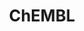 ---
layout: default
bigquery: https://console.cloud.google.com/bigquery?p=patents-public-data&d=ebi_chembl&page=dataset
citation: '"The ChEMBL database in 2017." Anna Gaulton, Anne Hersey, Michał Nowotka,
  A Patrícia Bento, Jon Chambers, David Mendez, Prudence Mutowo, Francis Atkinson,
  Louisa J Bellis, Elena Cibrián-Uhalte, Mark Davies, Nathan Dedman, Anneli Karlsson,
  María Paula Magariños, John P Overington, George Papadatos, Ines Smit, Andrew R
  Leach Nucleic acids Research (2017) 45 (Database Issue), D945-D954'
contributors: European Bioinformatics Institute
cost: None
description: ChEMBL Data is a manually curated database of small molecules used in
  drug discovery, including information about existing patented drugs.
documentation: 'schema: https://www.ebi.ac.uk/chembl/db_schema


  '
last_edit: Mon, 04 Apr 2022 19:07:30 GMT
location: https://console.cloud.google.com/marketplace/product/google_patents_public_datasets/chembl
maintained_by: EMBL-EBI, an outstation of European Molecular Biology Laboratory
related_publications: '

  ChEMBL: towards direct deposition of bioassay data.


  Mendez D, Gaulton A, Bento AP, Chambers J, De Veij M, Félix E, Magariños MP, Mosquera
  JF, Mutowo P, Nowotka M, Gordillo-Marañón M, Hunter F, Junco L, Mugumbate G, Rodriguez-Lopez
  M, Atkinson F, Bosc N, Radoux CJ, Segura-Cabrera A, Hersey A, Leach AR.


  — Nucleic Acids Res. 2019; 47(D1):D930-D940. doi: 10.1093/nar/gky1075

  '
schema_fields: '[''assay_id'', ''mesh_heading'', ''src_assay_id'', ''protein_class_desc'',
  ''chebi_par_id'', ''mc_target_accession'', ''aromatic_rings'', ''therapeutic_flag'',
  ''mc_target_name'', ''cellosaurus_id'', ''related_tid'', ''mw_monoisotopic'', ''site_id'',
  ''l6'', ''normal_range_min'', ''parent_go_id'', ''dosage_form'', ''usan_stem'',
  ''ass_cls_map_id'', ''standard_value'', ''psa'', ''standard_inchi_key'', ''helm_notation'',
  ''title'', ''num_ro5_violations'', ''domain_name'', ''ref_id'', ''relationship_desc'',
  ''warning_year'', ''l7'', ''cx_most_bpka'', ''met_comment'', ''targcomp_id'', ''doc_type'',
  ''creation_date'', ''as_id'', ''level4'', ''db_version'', ''last_page'', ''route'',
  ''prod_pat_id'', ''molsyn_id'', ''acd_most_bpka'', ''withdrawn_class'', ''authors'',
  ''component_synonym'', ''organism'', ''updated_on'', ''cl_lincs_id'', ''drug_record_id'',
  ''nda_type'', ''qudt_units'', ''first_page'', ''cell_id'', ''data_validity_comment'',
  ''doi'', ''aspect'', ''published_value'', ''target_desc'', ''patent_no'', ''class_type'',
  ''metref_id'', ''go_id'', ''mol_frac_id'', ''aidx'', ''pchembl_value'', ''warning_description'',
  ''predbind_id'', ''product_id'', ''l1'', ''standard_text_value'', ''stem'', ''disease_efficacy'',
  ''site_residues'', ''relationship'', ''type'', ''molecular_mechanism'', ''l4'',
  ''bto_id'', ''hbd_lipinski'', ''bao_id'', ''withdrawn_country'', ''synonyms'', ''warning_class'',
  ''efo_id'', ''class_level'', ''publication_number'', ''stem_class'', ''standard_inchi'',
  ''mol_atc_id'', ''ref_url'', ''tissue_id'', ''hbd'', ''active_ingredient'', ''mol_irac_id'',
  ''action_type'', ''bao_format'', ''mecref_id'', ''ap_id'', ''sei'', ''label'', ''enzyme_name'',
  ''standard_flag'', ''ad_type'', ''oral'', ''hrac_class_id'', ''doc_id'', ''upper_value'',
  ''component_type'', ''syn_type'', ''volume'', ''indref_id'', ''mec_id'', ''units'',
  ''ddd_value'', ''level1_description'', ''comp_go_id'', ''orig_description'', ''domain_id'',
  ''level1'', ''patent_expire_date'', ''company'', ''molecular_species'', ''res_stem_id'',
  ''end_position'', ''assay_strain'', ''direct_interaction'', ''heavy_atoms'', ''confidence_score'',
  ''acd_most_apka'', ''first_in_class'', ''max_phase'', ''actsm_id'', ''max_phase_for_ind'',
  ''pubmed_id'', ''pref_name'', ''co_stem_id'', ''cell_description'', ''src_compound_id'',
  ''idx'', ''curated_by'', ''smarts'', ''sequence_md5sum'', ''dosed_ingredient'',
  ''assay_test_type'', ''level3'', ''parent_type'', ''natural_product'', ''met_id'',
  ''annotation'', ''met_conversion'', ''standard_relation'', ''assay_desc'', ''src_short_name'',
  ''relationship_type'', ''year'', ''mw_freebase'', ''prediction_method'', ''canonical_smiles'',
  ''acd_logp'', ''strength'', ''set_name'', ''assay_subcellular_fraction'', ''mechanism_comment'',
  ''cell_ontology_id'', ''level2_description'', ''cell_source_organism'', ''alert_set_id'',
  ''l2'', ''oc_id'', ''first_approval'', ''variant_id'', ''topical'', ''hba'', ''isoform'',
  ''level4_description'', ''activity_count'', ''start_position'', ''tid_fixed'', ''result_flag'',
  ''hba_lipinski'', ''species_group_flag'', ''ref_type'', ''comments'', ''published_units'',
  ''innovator_company'', ''mc_tax_id'', ''ddd_comment'', ''active_molregno'', ''usan_stem_id'',
  ''target_type'', ''ddd_units'', ''mc_target_type'', ''entity_type'', ''assay_tax_id'',
  ''potential_duplicate'', ''major_class'', ''activity_comment'', ''cx_most_apka'',
  ''path'', ''withdrawn_year'', ''parameter_type'', ''approval_date'', ''protclasssyn_id'',
  ''short_name'', ''cell_name'', ''num_lipinski_ro5_violations'', ''standard_type'',
  ''site_name'', ''comp_class_id'', ''tid'', ''sitecomp_id'', ''cell_source_tax_id'',
  ''rgid'', ''prodrug'', ''availability_type'', ''patent_id'', ''l5'', ''irac_code'',
  ''molfile'', ''substrate_record_id'', ''uberon_id'', ''alert_id'', ''toid'', ''assay_class_id'',
  ''full_molformula'', ''drugind_id'', ''inorganic_flag'', ''description'', ''cidx'',
  ''biocomp_id'', ''db_source'', ''compsyn_id'', ''last_active'', ''efo_term'', ''patent_use_code'',
  ''updated_by'', ''metabolite_record_id'', ''previous_company'', ''binding_site_comment'',
  ''homologue'', ''abstract'', ''l8'', ''curation_comment'', ''hrac_code'', ''name'',
  ''source_domain_id'', ''drug_product_flag'', ''applicant_full_name'', ''parenteral'',
  ''chembl_id'', ''sequence'', ''warning_type'', ''country'', ''protein_class_synonym'',
  ''component_id'', ''clo_id'', ''log_id'', ''irac_class_id'', ''cell_source_tissue'',
  ''parameter_value'', ''withdrawn_flag'', ''entity_id'', ''confidence'', ''bao_endpoint'',
  ''alogp'', ''compound_name'', ''research_stem'', ''withdrawn_reason'', ''delist_flag'',
  ''standard_upper_value'', ''std_act_id'', ''pathway_id'', ''indication_class'',
  ''frac_class_id'', ''assay_cell_type'', ''mutation'', ''l3'', ''warnref_id'', ''domain_type'',
  ''level5'', ''mesh_id'', ''version'', ''assay_tissue'', ''molregno'', ''chirality'',
  ''le'', ''ro3_pass'', ''compound_key'', ''level2'', ''selectivity_comment'', ''assay_source'',
  ''tbl'', ''cx_logp'', ''usan_substem'', ''text_value'', ''record_id'', ''structure_type'',
  ''who_name'', ''stat'', ''submission_date'', ''activity_id'', ''frac_code'', ''src_description'',
  ''status'', ''definition'', ''alert_name'', ''usan_year'', ''issue'', ''polymer_flag'',
  ''warning_country'', ''usan_stem_definition'', ''uo_units'', ''protein_class_id'',
  ''domain_description'', ''acd_logd'', ''mechanism_of_action'', ''enzyme_tid'', ''target_mapping'',
  ''smid'', ''job_id'', ''source'', ''parent_id'', ''caloha_id'', ''published_type'',
  ''cx_logd'', ''trade_name'', ''lle'', ''tax_id'', ''num_alerts'', ''mc_organism'',
  ''pathway_key'', ''downgraded'', ''who_extra'', ''formulation_id'', ''qed_weighted'',
  ''full_mwt'', ''ddd_admr'', ''published_relation'', ''ingredient'', ''priority'',
  ''atc_code'', ''targrel_id'', ''relation'', ''assay_param_id'', ''assay_type'',
  ''black_box_warning'', ''parent_molregno'', ''subgroup'', ''cpd_str_alert_id'',
  ''bei'', ''assay_organism'', ''level3_description'', ''journal'', ''assay_category'',
  ''value'', ''warning_id'', ''mol_hrac_id'', ''ridx'', ''drug_substance_flag'', ''standard_units'',
  ''molecule_type'', ''src_id'', ''normal_range_max'', ''accession'', ''ddd_id'',
  ''rtb'', ''compd_id'']'
shortname: chembl
tags:
- biotechnology
- health
- chemical
- bioinformatics
- medical
terms_of_use: CC BY-SA 3.0
title: ChEMBL
uuid: e232a192-965c-4ec9-904c-155b6dfe56c5
---